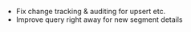 - Fix change tracking & auditing for upsert etc.
- Improve query right away for new segment details 
